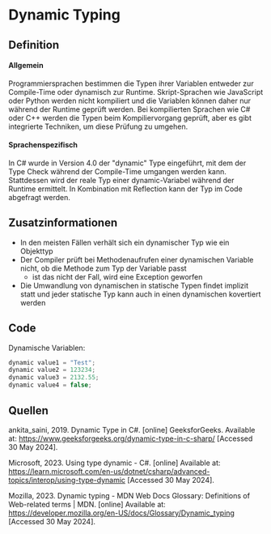 # Dynamic Typing

## Definition

#### Allgemein

Programmiersprachen bestimmen die Typen ihrer Variablen entweder zur Compile-Time oder dynamisch zur Runtime.
Skript-Sprachen wie JavaScript oder Python werden nicht kompiliert und die Variablen können daher nur während der Runtime geprüft werden.
Bei kompilierten Sprachen wie C# oder C++ werden die Typen beim Kompiliervorgang geprüft, aber es gibt integrierte Techniken, um diese Prüfung zu umgehen.

#### Sprachenspezifisch

In C# wurde in Version 4.0 der "dynamic" Type eingeführt, mit dem der Type Check während der Compile-Time umgangen werden kann.
Stattdessen wird der reale Typ einer dynamic-Variabel während der Runtime ermittelt.
In Kombination mit Reflection kann der Typ im Code abgefragt werden.

## Zusatzinformationen

- In den meisten Fällen verhält sich ein dynamischer Typ wie ein Objekttyp
- Der Compiler prüft bei Methodenaufrufen einer dynamischen Variable nicht, ob die Methode zum Typ der Variable passt
  - ist das nicht der Fall, wird eine Exception geworfen
- Die Umwandlung von dynamischen in statische Typen findet implizit statt und jeder statische Typ kann auch in einen dynamischen kovertiert werden 

## Code

Dynamische Variablen:
```cs
dynamic value1 = "Test"; 
dynamic value2 = 123234; 
dynamic value3 = 2132.55; 
dynamic value4 = false;
```

## Quellen

ankita_saini, 2019. Dynamic Type in C#. [online] GeeksforGeeks. Available at: <https://www.geeksforgeeks.org/dynamic-type-in-c-sharp/> [Accessed 30 May 2024].

Microsoft, 2023. Using type dynamic - C#. [online] Available at: <https://learn.microsoft.com/en-us/dotnet/csharp/advanced-topics/interop/using-type-dynamic> [Accessed 30 May 2024].

Mozilla, 2023. Dynamic typing - MDN Web Docs Glossary: Definitions of Web-related terms | MDN. [online] Available at: <https://developer.mozilla.org/en-US/docs/Glossary/Dynamic_typing> [Accessed 30 May 2024].